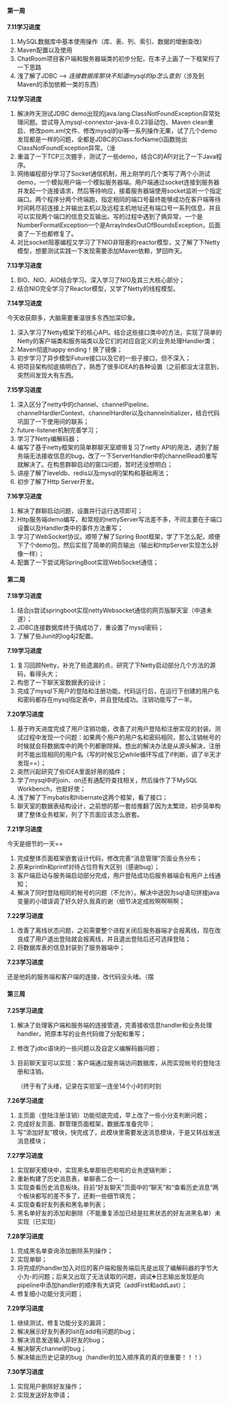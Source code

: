 #### 第一周

**7.11学习进度**

1. MySQL数据库中基本使用操作（库、表、列、索引、数据的增删查改）
2. Maven配置以及使用
3. ChatRoom项目客户端和服务器端类的初步分配，在本子上画了一下框架捋了一下思路
4. 浅了解了JDBC --> *连接数据库那块不知道mysql的ip怎么查到*（涉及到Maven的添加依赖一类的东西）

**7.12学习进度**

1. 解决昨天测试JDBC demo出现的java.lang.ClassNotFoundException异常处理问题。尝试导入mysql-connextor-java-8.0.23驱动包、Maven clean重启、修改pom.xml文件、修改mysql的ip等一系列操作无果，试了几个demo发现都是一样的问题，全都是JDBC的Class.forName()函数抛出ClassNotFoundException异常。（淦
2. 重温了一下TCP三次握手，测试了一些demo，结合C的API对比了一下Java程序。
3. 网络编程部分学习了Socket通信机制，用上刚学的几个类写了两个小测试demo，一个模拟用户端一个模拟服务器端。用户端通过socket连接到服务器并发起一个连接请求，然后等待响应，接着服务器端使用socket监听一个指定端口。两个程序分两个终端跑，指定相同的端口号最终能够成功在客户端等待时间耗尽前连接上并输出主机以及远程主机地址还有端口号一系列信息，并且可以实现两个端口的信息交互输出。写的过程中遇到了俩异常，一个是NumberFormatException一个是ArrayIndexOutOfBoundsException，后面查了一下也都修复了。
4. 对比socket阻塞编程又学习了下NIO非阻塞的reactor模型，又了解了下Netty模型，想要测试实践一下发现需要添加Maven依赖，梦回昨天。

**7.13学习进度**

1. BIO、NIO、AIO结合学习。深入学习了NIO及其三大核心部分；
2. 结合NIO完全学习了Reactor模型，又学了Netty的线程模型。

**7.14学习进度**

今天收获颇多，大脑需要重温很多东西加深印象。

1. 深入学习了Netty框架下的核心API。结合这些接口类中的方法，实现了简单的Netty的客户端类和服务端类以及它们的对应自定义的业务处理Handler类；
2. Maven彻底happy ending！换了镜像；
3. 初步学习了异步模型Future接口以及它的一些子接口，但不深入；
4. 把项目架构彻底搞明白了，熟悉了很多IDEA的各种设置（之前都没太注意到，突然间发现大有东西。

**7.15学习进度**

1. 深入区分了netty中的channel、channelPipeline、channelHardlerContext、channelHardler以及channeInitializer，结合代码巩固了一下使用间的联系；
2. future-listener机制完善学习；
3. 学习了Netty编解码器；
4. 编写了基于netty框架的简单群聊天室顺带复习了netty API的用法，遇到了服务端无法接收信息的bug，改了一下ServerHandler中的channelRead0重写就解决了。在构思群聊启动的窗口问题，暂时还没想明白；
5. 讲座了解了leveldb、redis以及mysql的架构和基础用法；
6. 初步了解了Http Server开发。

**7.16学习进度**

1. 解决了群聊启动问题，设置并行运行选项即可；
2. Http服务端demo编写，和常规的nettyServer写法差不多，不同主要在于端口设置以及Handler类中的事件方法重写；
3. 学习了WebSocket协议。顺带了解了Spring Boot框架，学了下怎么配，顺便下了个demo包，然后实现了简单的网页输出（输出和httpServer实现怎么好像一样）；
4. 配置了一下尝试用SpringBoot实现WebSocket通信；



#### 第二周

**7.18学习进度**

1. 结合js尝试springboot实现nettyWebsocket通信的网页版聊天室（中道未遂）；
2. JDBC连接数据库终于搞成功了，重设置了mysql密码；
3. 了解了些Junit的log4j2配置。

**7.19学习进度**

1. 复习回顾Netty，补充了些遗漏的点，研究了下Netty启动部分几个方法的源码，看得头大；
2. 构思了一下聊天室数据表的设计；
3. 完成了mysql下用户的登陆和注册功能。代码运行后，在运行下创建的用户名和密码都存在mysql指定表中，并且登陆成功。注销功能写了一半。

**7.20学习进度**

1. 基于昨天进度完成了用户注销功能，改善了对用户登陆和注册实现的封装。测试过程中发现一个问题：如果两个用户的用户名和密码相同，那么注销帐号的时候就会将数据库中的两个列都删除掉。想出的解决办法是从源头解决，注册时不能出现相同的用户名（写的时候忘记while循环写成了if判断，调了半天才发现==）；
2. 突然兴起研究了些IDEA里面好用的插件；
3. 学了mysql中的join、on还有通配符查找相关，然后操作了下MySQL Workbench，也挺好使；
4. 浅了解了下mybatis和hibernate这两个框架，看了接口；
5. 聊天室的数据表结构设计，之前想的那一套给推翻了因为太繁琐，初步简单构建了整体业务框架，列了下页面应该怎么嵌套。

**7.21学习进度**

今天是细节的一天==

1. 完成整体页面框架嵌套设计代码，修改完善“消息管理”页面业务分布；
2. 原来println和printf对待占位符有大区别（感谢bug）；
3. 客户端启动与服务端启动部分完成，用户登陆成功后服务器端会有用户上线通知；
4. 解决了同时登陆相同的帐号的问题（不允许）。解决中途因为sql语句拼接java变量的小错误调了好久好久我真的谢（细节决定成败啊啊啊啊；

**7.22学习进度**

1. 改善了离线状态问题，之前需要整个进程关闭后服务器端才会报离线，现在改良成了用户退出登陆就会报离线，并且退出登陆后还可选择登陆；
2. 将数据库表的信息封装到了服务器端中；

**7.23学习进度**

还是他妈的服务端和客户端的连接，改代码没头绪。（摆

#### 第三周

**7.25学习进度**

1. 解决了处理客户端和服务端的连接管道，完善接收信息handler和业务处理handler，把原本写的业务代码做了分配和重写；

2. 修改了jdbc语块的一些问题以及自定义编解码器问题；

3. 目前聊天室可以实现：客户端通过服务端访问数据库，从而实现帐号的登陆注册和注销。

   （终于有了头绪，记录在实验室一连坐14个小时的时刻

**7.26学习进度**

1. 主页面（登陆注册注销）功能彻底完成，早上改了一些小分支判断问题；
2. 完成好友页面、群管理页面框架，数据库准备完毕；
3. 写“添加好友”模块，快完成了，此模块里需要发送消息模块，于是又转战发送消息模块；

**7.27学习进度**

1. 实现聊天模块中，实现黑名单那些巴啦啦的业务逻辑判断；
2. 重新构建了历史消息表，单聊表二合一；
3. 实现查看历史消息板块。目前“好友聊天”页面中的“聊天”和“查看历史消息”两个板块都写的差不多了，还剩一些细节填充；
4. 实现查看好友列表和黑名单列表；
5. 黑名单好友的添加和删除（不能重复添加已经是拉黑状态的好友进黑名单）未实现（已实现）

**7.28学习进度**

1. 完成黑名单查询添加删除系列操作；
2. 实现单聊；
3. 将完成的handler加入对应的客户端和服务端后先是出现了编解码器的字节大小为-的问题；后来又出现了无法读取的问题，调试➕日志输出发现是向pipeline中添加handler的顺序有大讲究（addFirst和addLast）；
4. 修复细小功能分支问题；

**7.29学习进度**

1. 继续测试，修复功能分支的漏洞；
2. 解决展示好友列表的lsit在add有问题的bug；
3. 解决消息发送输入非好友的bug；
4. 解决聊天channel的bug；
5. 解决输出历史记录的bug（handler的加入顺序真的真的很重要！！！）

**7.30学习进度**

1. 实现用户删除好友操作；
2. 实现发送好友申请；
